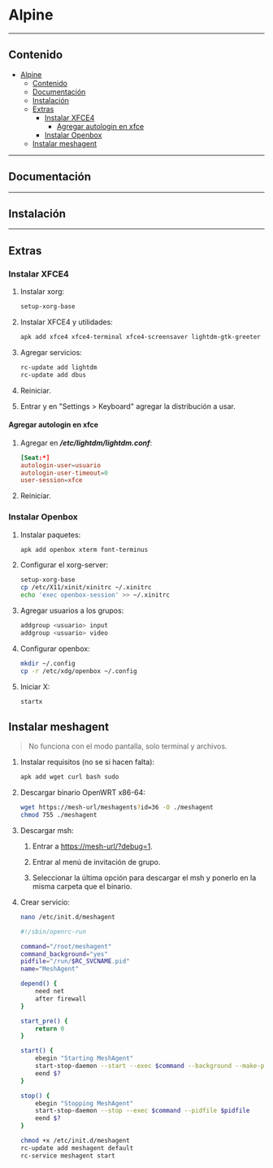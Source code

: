 # Alpine

---

## Contenido

- [Alpine](#alpine)
  - [Contenido](#contenido)
  - [Documentación](#documentación)
  - [Instalación](#instalación)
  - [Extras](#extras)
    - [Instalar XFCE4](#instalar-xfce4)
      - [Agregar autologin en xfce](#agregar-autologin-en-xfce)
    - [Instalar Openbox](#instalar-openbox)
  - [Instalar meshagent](#instalar-meshagent)

---

## Documentación

---

## Instalación

---

## Extras

### Instalar XFCE4

1. Instalar xorg:

   ```sh
   setup-xorg-base
   ```

2. Instalar XFCE4 y utilidades:

   ```sh
   apk add xfce4 xfce4-terminal xfce4-screensaver lightdm-gtk-greeter dbus adwaita-icon-theme elogind polkit-elogind htop
   ```

3. Agregar servicios:

   ```sh
   rc-update add lightdm
   rc-update add dbus
   ```

4. Reiniciar.

5. Entrar y en "Settings > Keyboard" agregar la distribución a usar.

#### Agregar autologin en xfce

1. Agregar en **_/etc/lightdm/lightdm.conf_**:

   ```conf
   [Seat:*]
   autologin-user=usuario
   autologin-user-timeout=0
   user-session=xfce
   ```

2. Reiniciar.

### Instalar Openbox

1. Instalar paquetes:

   ```sh
   apk add openbox xterm font-terminus
   ```

2. Configurar el xorg-server:

   ```sh
   setup-xorg-base
   cp /etc/X11/xinit/xinitrc ~/.xinitrc
   echo 'exec openbox-session' >> ~/.xinitrc
   ```

3. Agregar usuarios a los grupos:

   ```sh
   addgroup <usuario> input
   addgroup <usuario> video
   ```

4. Configurar openbox:

   ```sh
   mkdir ~/.config
   cp -r /etc/xdg/openbox ~/.config
   ```

5. Iniciar X:

   ```sh
   startx
   ```

## Instalar meshagent

> No funciona con el modo pantalla, solo terminal y archivos.

1. Instalar requisitos (no se si hacen falta):

   ```sh
   apk add wget curl bash sudo
   ```

2. Descargar binario OpenWRT x86-64:

   ```sh
   wget https://mesh-url/meshagents?id=36 -O ./meshagent
   chmod 755 ./meshagent
   ```

3. Descargar msh:

   1. Entrar a <https://mesh-url/?debug=1>.

   2. Entrar al menú de invitación de grupo.

   3. Seleccionar la última opción para descargar el msh y ponerlo en la misma carpeta que el binario.

4. Crear servicio:

   ```sh
   nano /etc/init.d/meshagent
   ```

   ```sh
   #!/sbin/openrc-run

   command="/root/meshagent"
   command_background="yes"
   pidfile="/run/$RC_SVCNAME.pid"
   name="MeshAgent"

   depend() {
       need net
       after firewall
   }

   start_pre() {
       return 0
   }

   start() {
       ebegin "Starting MeshAgent"
       start-stop-daemon --start --exec $command --background --make-pidfile --pidfile $pidfile
       eend $?
   }

   stop() {
       ebegin "Stopping MeshAgent"
       start-stop-daemon --stop --exec $command --pidfile $pidfile
       eend $?
   }
   ```

   ```sh
   chmod +x /etc/init.d/meshagent
   rc-update add meshagent default
   rc-service meshagent start
   ```
